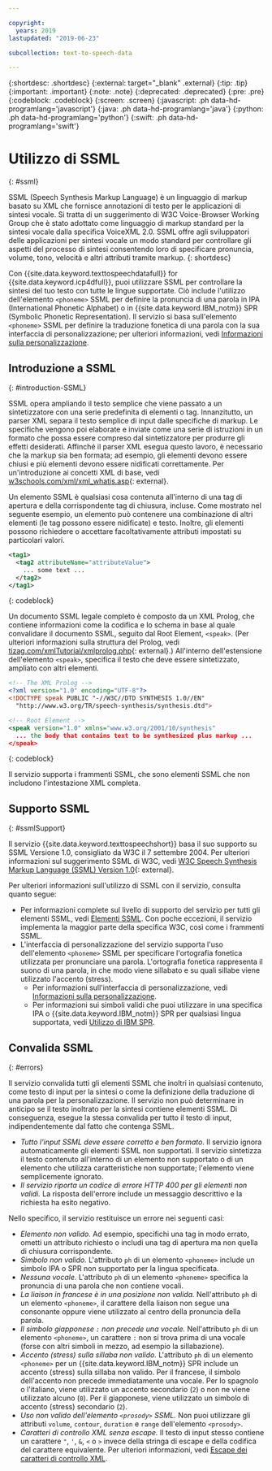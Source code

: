 ```yaml
---

copyright:
  years: 2019
lastupdated: "2019-06-23"

subcollection: text-to-speech-data

---
```


{:shortdesc: .shortdesc}
{:external: target="_blank" .external}
{:tip: .tip}
{:important: .important}
{:note: .note}
{:deprecated: .deprecated}
{:pre: .pre}
{:codeblock: .codeblock}
{:screen: .screen}
{:javascript: .ph data-hd-programlang='javascript'}
{:java: .ph data-hd-programlang='java'}
{:python: .ph data-hd-programlang='python'}
{:swift: .ph data-hd-programlang='swift'}

# Utilizzo di SSML
{: #ssml}

SSML (Speech Synthesis Markup Language) è un linguaggio di markup basato su XML che fornisce annotazioni di testo per le applicazioni di sintesi vocale. Si tratta di un suggerimento di W3C Voice-Browser Working Group che è stato adottato come linguaggio di markup standard per la sintesi vocale dalla specifica VoiceXML 2.0. SSML offre agli sviluppatori delle applicazioni per sintesi vocale un modo standard per controllare gli aspetti del processo di sintesi consentendo loro di specificare pronuncia, volume, tono, velocità e altri attributi tramite markup.
{: shortdesc}

Con {{site.data.keyword.texttospeechdatafull}} for {{site.data.keyword.icp4dfull}}, puoi utilizzare SSML per controllare la sintesi del tuo testo con tutte le lingue supportate. Ciò include l'utilizzo dell'elemento `<phoneme>` SSML per definire la pronuncia di una parola in IPA (International Phonetic Alphabet) o in {{site.data.keyword.IBM_notm}} SPR (Symbolic Phonetic Representation). Il servizio si basa sull'elemento `<phoneme>` SSML per definire la traduzione fonetica di una parola con la sua interfaccia di personalizzazione; per ulteriori informazioni, vedi [Informazioni sulla personalizzazione](/docs/services/text-to-speech-data?topic=text-to-speech-data-customIntro).

## Introduzione a SSML
{: #introduction-SSML}

SSML opera ampliando il testo semplice che viene passato a un sintetizzatore con una serie predefinita di elementi o tag. Innanzitutto, un parser XML separa il testo semplice di input dalle specifiche di markup. Le specifiche vengono poi elaborate e inviate come una serie di istruzioni in un formato che possa essere compreso dal sintetizzatore per produrre gli effetti desiderati. Affinché il parser XML esegua questo lavoro, è necessario che la markup sia ben formata; ad esempio, gli elementi devono essere chiusi e più elementi devono essere nidificati correttamente. Per un'introduzione ai concetti XML di base, vedi [w3schools.com/xml/xml_whatis.asp](http://www.w3schools.com/xml/xml_whatis.asp){: external}.

Un elemento SSML è qualsiasi cosa contenuta all'interno di una tag di apertura e della corrispondente tag di chiusura, incluse. Come mostrato nel seguente esempio, un elemento può contenere una combinazione di altri elementi (le tag possono essere nidificate) e testo. Inoltre, gli elementi possono richiedere o accettare facoltativamente attributi impostati su particolari valori.

```xml
<tag1>
  <tag2 attributeName="attributeValue">
    ... some text ...
  </tag2>
</tag1>
```
{: codeblock}

Un documento SSML legale completo è composto da un XML Prolog, che contiene informazioni come la codifica e lo schema in base al quale convalidare il documento SSML, seguito dal Root Element, `<speak>`. (Per ulteriori informazioni sulla struttura del Prolog, vedi [tizag.com/xmlTutorial/xmlprolog.php](http://www.tizag.com/xmlTutorial/xmlprolog.php){: external}.) All'interno dell'estensione dell'elemento `<speak>`, specifica il testo che deve essere sintetizzato, ampliato con altri elementi.

```xml
<!-- The XML Prolog -->
<?xml version="1.0" encoding="UTF-8"?>
<!DOCTYPE speak PUBLIC "-//W3C//DTD SYNTHESIS 1.0//EN"
  "http://www.w3.org/TR/speech-synthesis/synthesis.dtd">

<!-- Root Element -->
<speak version="1.0" xmlns="www.w3.org/2001/10/synthesis"
  ... the body that contains text to be synthesized plus markup ...
</speak>
```
{: codeblock}

Il servizio supporta i frammenti SSML, che sono elementi SSML che non includono l'intestazione XML completa.

## Supporto SSML
{: #ssmlSupport}

Il servizio {{site.data.keyword.texttospeechshort}} basa il suo supporto su SSML Versione 1.0, consigliato da W3C il 7 settembre 2004. Per ulteriori informazioni sul suggerimento SSML di W3C, vedi [W3C Speech Synthesis Markup Language (SSML) Version 1.0](http://www.w3.org/TR/speech-synthesis/){: external}.

Per ulteriori informazioni sull'utilizzo di SSML con il servizio, consulta quanto segue:

-   Per informazioni complete sul livello di supporto del servizio per tutti gli elementi SSML, vedi [Elementi SSML](/docs/services/text-to-speech-data?topic=text-to-speech-data-elements). Con poche eccezioni, il servizio implementa la maggior parte della specifica W3C, così come i frammenti SSML.
-   L'interfaccia di personalizzazione del servizio supporta l'uso dell'elemento `<phoneme>` SSML per specificare l'ortografia fonetica utilizzata per pronunciare una parola. L'ortografia fonetica rappresenta il suono di una parola, in che modo viene sillabato e su quali sillabe viene utilizzato l'accento (stress).
    -   Per informazioni sull'interfaccia di personalizzazione, vedi [Informazioni sulla personalizzazione](/docs/services/text-to-speech-data?topic=text-to-speech-data-customIntro).
    -   Per informazioni sui simboli validi che puoi utilizzare in una specifica IPA o {{site.data.keyword.IBM_notm}} SPR per qualsiasi lingua supportata, vedi [Utilizzo di IBM SPR](/docs/services/text-to-speech-data?topic=text-to-speech-data-sprs).

## Convalida SSML
{: #errors}

Il servizio convalida tutti gli elementi SSML che inoltri in qualsiasi contenuto, come testo di input per la sintesi o come la definizione della traduzione di una parola per la personalizzazione. Il servizio non può determinare in anticipo se il testo inoltrato per la sintesi contiene elementi SSML. Di conseguenza, esegue la stessa convalida per tutto il testo di input, indipendentemente dal fatto che contenga SSML.

-   *Tutto l'input SSML deve essere corretto e ben formato.* Il servizio ignora automaticamente gli elementi SSML non supportati. Il servizio sintetizza il testo contenuto all'interno di un elemento non supportato o di un elemento che utilizza caratteristiche non supportate; l'elemento viene semplicemente ignorato.
-   *Il servizio riporta un codice di errore HTTP 400 per gli elementi non validi.* La risposta dell'errore include un messaggio descrittivo e la richiesta ha esito negativo.

Nello specifico, il servizio restituisce un errore nei seguenti casi:

-   *Elemento non valido.* Ad esempio, specifichi una tag in modo errato, ometti un attributo richiesto o includi una tag di apertura ma non quella di chiusura corrispondente.
-   *Simbolo non valido.* L'attributo `ph` di un elemento `<phoneme>` include un simbolo IPA o SPR non supportato per la lingua specificata.
-   *Nessuna vocale.* L'attributo `ph` di un elemento `<phoneme>` specifica la pronuncia di una parola che non contiene vocali.
-   *La liaison in francese è in una posizione non valida.* Nell'attributo `ph` di un elemento `<phoneme>`, il carattere della liaison non segue una consonante oppure viene utilizzato al centro della pronuncia della parola.
-   *Il simbolo giapponese `:` non precede una vocale.* Nell'attributo `ph` di un elemento `<phoneme>`, un carattere `:` non si trova prima di una vocale (forse con altri simboli in mezzo, ad esempio la sillabazione).
-   *Accento (stress) sulla sillaba non valido.* L'attributo `ph` di un elemento `<phoneme>` per un {{site.data.keyword.IBM_notm}} SPR include un accento (stress) sulla sillaba non valido. Per il francese, il simbolo dell'accento non precede immediatamente una vocale. Per lo spagnolo o l'italiano, viene utilizzato un accento secondario (`2`) o non ne viene utilizzato alcuno (`0`). Per il giapponese, viene utilizzato un simbolo di accento (stress) secondario (`2`).
-   *Uso non valido dell'elemento `<prosody>` SSML.* Non puoi utilizzare gli attributi `volume`, `contour`, `duration` e `range` dell'elemento `<prosody>`.
-   *Caratteri di controllo XML senza escape.* Il testo di input stesso contiene un carattere <code>&quot;</code>, <code>&apos;</code>, `&`, `<` o `>` invece della stringa di escape e della codifica del carattere equivalente. Per ulteriori informazioni, vedi [Escape dei caratteri di controllo XML](/docs/services/text-to-speech-data?topic=text-to-speech-data-usingHTTP#escape).
